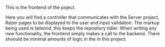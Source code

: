 This is the frontend of the poject.

Here you will find a controller that communicates with the Server project, Razer pages to be displayed to the user and input validation.
The markup being used is tailwind, this keeps the repository tidier.
When writing any new functionality, the frontend simply makes a call to the backend. There shoould be minimal amounts of logic in the in this project.
